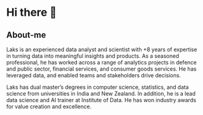 # Hi there 👋

## About-me

Laks is an experienced data analyst and scientist with +8 years of expertise in turning data into meaningful insights and products. As a seasoned professional, he has worked across a range of analytics projects in defence and public sector, financial services, and consumer goods services. He has leveraged data, and enabled teams and stakeholders drive decisions.

Laks has dual master’s degrees in computer science, statistics, and data science from universities in India and New Zealand. In addition, he is a lead data science and AI trainer at Institute of Data. He has won industry awards for value creation and excellence.



